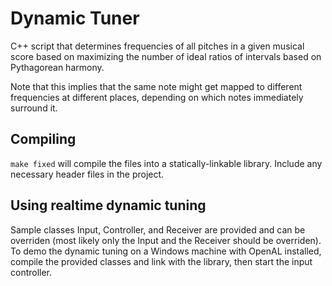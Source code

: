 # Dynamic Tuner
C++ script that determines frequencies of all pitches in a given musical score based on maximizing the number of ideal ratios of intervals based on Pythagorean harmony.

Note that this implies that the same note might get mapped to different frequencies at different places, depending on which notes immediately surround it.
## Compiling
`make fixed` will compile the files into a statically-linkable library. Include any necessary header files in the project.
## Using realtime dynamic tuning
Sample classes Input, Controller, and Receiver are provided and can be overriden (most likely only the Input and the Receiver should be overriden). To demo the dynamic tuning on a Windows machine with OpenAL installed, compile the provided classes and link with the library, then start the input controller.
